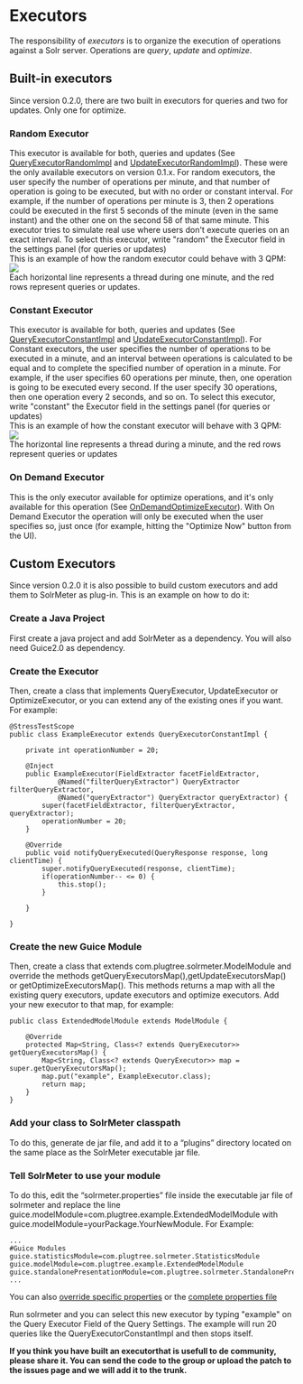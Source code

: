 
# Executors #
The responsibility of _executors_ is to organize the execution of operations against a Solr server. Operations are _query_, _update_ and _optimize_.

## Built-in executors ##
Since version 0.2.0, there are two built in executors for queries and two for updates. Only one for optimize.

### Random Executor ###
This executor is available for both, queries and updates (See [QueryExecutorRandomImpl](../../tree/master/solrmeter/src/main/java/com/plugtree/solrmeter/model/executor/QueryExecutorRandomImpl.java) and [UpdateExecutorRandomImpl](../../tree/master/solrmeter/src/main/java/com/plugtree/solrmeter/model/executor/UpdateExecutorRandomImpl.java)). These were the only available executors on version 0.1.x.
For random executors, the user specify the number of operations per minute, and that number of operation is going to be executed, but with no order or constant interval. For example, if the number of operations per minute is 3, then 2 operations could be executed in the first 5 seconds of the minute (even in the same instant) and the other one on the second 58 of that same minute.
This executor tries to simulate real use where users don't execute queries on an exact interval.
To select this executor, write "random" the Executor field in the settings panel (for queries or updates)<br />
This is an example of how the random executor could behave with 3 QPM:<br />
<img src='http://solrmeter.googlecode.com/svn/wiki/imgs/RandomExecutor.jpg' /><br />
Each horizontal line represents a thread during one minute, and the red rows represent queries or updates.

### Constant Executor ###
This executor is available for both, queries and updates (See [QueryExecutorConstantImpl](../../tree/master/solrmeter/src/main/java/com/plugtree/solrmeter/model/executor/QueryExecutorConstantImpl.java) and [UpdateExecutorConstantImpl](../../tree/master/solrmeter/src/main/java/com/plugtree/solrmeter/model/executor/UpdateExecutorConstantImpl.java)).
For Constant executors, the user specifies the number of operations to be executed in a minute, and an interval between operations is calculated to be equal and to complete the specified number of operation in a minute.
For example, if the user specifies 60 operations per minute, then, one operation is going to be executed every second. If the user specify 30 operations, then one operation every 2 seconds, and so on.
To select this executor, write "constant" the Executor field in the settings panel (for queries or updates)<br />
This is an example of how the constant executor will behave with 3 QPM:<br />
<img src='http://solrmeter.googlecode.com/svn/wiki/imgs/ConstantExecutor.jpg' /><br />
The horizontal line represents a thread during a minute, and the red rows represent queries or updates

### On Demand Executor ###
This is the only executor available for optimize operations, and it's only available for this operation (See [OnDemandOptimizeExecutor](../../tree/master/solrmeter/src/main/java/com/plugtree/solrmeter/model/executor/OnDemandOptimizeExecutor.java)).
With On Demand Executor the operation will only be executed when the user specifies so, just once (for example, hitting the "Optimize Now" button from the UI).

## Custom Executors ##
Since version 0.2.0 it is also possible to build custom executors and add them to SolrMeter as plug-in.
This is an example on how to do it:

### Create a Java Project ###
First create a java project and add SolrMeter as a dependency. You will also need Guice2.0 as dependency.

### Create the Executor ###
Then, create a class that implements QueryExecutor, UpdateExecutor or OptimizeExecutor, or you can extend any of the existing ones if you want. For example:

```
@StressTestScope
public class ExampleExecutor extends QueryExecutorConstantImpl {
	
	private int operationNumber = 20;
	
	@Inject
	public ExampleExecutor(FieldExtractor facetFieldExtractor,
			@Named("filterQueryExtractor") QueryExtractor filterQueryExtractor,
			@Named("queryExtractor") QueryExtractor queryExtractor) {
		super(facetFieldExtractor, filterQueryExtractor, queryExtractor);
		operationNumber = 20;
	}
	
	@Override
	public void notifyQueryExecuted(QueryResponse response, long clientTime) {
		super.notifyQueryExecuted(response, clientTime);
		if(operationNumber-- <= 0) {
			this.stop();
		}
		
	}

}

```

### Create the new Guice Module ###
Then, create a class that extends com.plugtree.solrmeter.ModelModule and override the methods getQueryExecutorsMap(),getUpdateExecutorsMap() or getOptimizeExecutorsMap(). This methods returns a map with all the existing query executors, update executors and optimize executors. Add your new executor to that map, for example:

```
public class ExtendedModelModule extends ModelModule {
	
	@Override
	protected Map<String, Class<? extends QueryExecutor>> getQueryExecutorsMap() {
		Map<String, Class<? extends QueryExecutor>> map = super.getQueryExecutorsMap();
		map.put("example", ExampleExecutor.class);
		return map;
	}
}

```

### Add your class to SolrMeter classpath ###
To do this, generate de jar file, and add it to a “plugins” directory located on the same place as the SolrMeter executable jar file.

### Tell SolrMeter to use your module ###
To do this, edit the “solrmeter.properties” file inside the executable jar file of  solrmeter and replace the line guice.modelModule=com.plugtree.example.ExtendedModelModule with guice.modelModule=yourPackage.YourNewModule.
For Example:
```
...
#Guice Modules
guice.statisticsModule=com.plugtree.solrmeter.StatisticsModule
guice.modelModule=com.plugtree.example.ExtendedModelModule
guice.standalonePresentationModule=com.plugtree.solrmeter.StandalonePresentationModule
...
```

You can also [override specific properties](../../issues/38) or the [complete properties file](../../issues/39)


Run solrmeter and you can select this new executor by typing "example" on the Query Executor Field of the Query Settings. The example will run 20 queries like the QueryExecutorConstantImpl and then stops itself.

**If you think you have built an executorthat is usefull to de community, please share it. You can send the code to the group or upload the patch to the issues page and we will add it to the trunk.**
